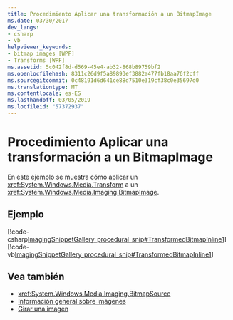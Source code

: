 ```yaml
---
title: Procedimiento Aplicar una transformación a un BitmapImage
ms.date: 03/30/2017
dev_langs:
- csharp
- vb
helpviewer_keywords:
- bitmap images [WPF]
- Transforms [WPF]
ms.assetid: 5c042f8d-d569-45e4-ab32-868b89759bf2
ms.openlocfilehash: 8311c26d9f5a89893ef3882a477fb18aa76f2cff
ms.sourcegitcommit: 0c48191d6d641ce88d7510e319cf38c0e35697d0
ms.translationtype: MT
ms.contentlocale: es-ES
ms.lasthandoff: 03/05/2019
ms.locfileid: "57372937"
---
```

# <a name="how-to-apply-a-transform-to-a-bitmapimage"></a>Procedimiento Aplicar una transformación a un BitmapImage
En este ejemplo se muestra cómo aplicar un <xref:System.Windows.Media.Transform> a un <xref:System.Windows.Media.Imaging.BitmapImage>.  
  
## <a name="example"></a>Ejemplo  
 [!code-csharp[ImagingSnippetGallery_procedural_snip#TransformedBitmapInline1](~/samples/snippets/csharp/VS_Snippets_Wpf/ImagingSnippetGallery_procedural_snip/CSharp/TransformedBitmapExample.cs#transformedbitmapinline1)]
 [!code-vb[ImagingSnippetGallery_procedural_snip#TransformedBitmapInline1](~/samples/snippets/visualbasic/VS_Snippets_Wpf/ImagingSnippetGallery_procedural_snip/VB/TransformedBitmapExample.vb#transformedbitmapinline1)]  
  
## <a name="see-also"></a>Vea también
- <xref:System.Windows.Media.Imaging.BitmapSource>
- [Información general sobre imágenes](imaging-overview.md)
- [Girar una imagen](../controls/how-to-rotate-an-image.md)
